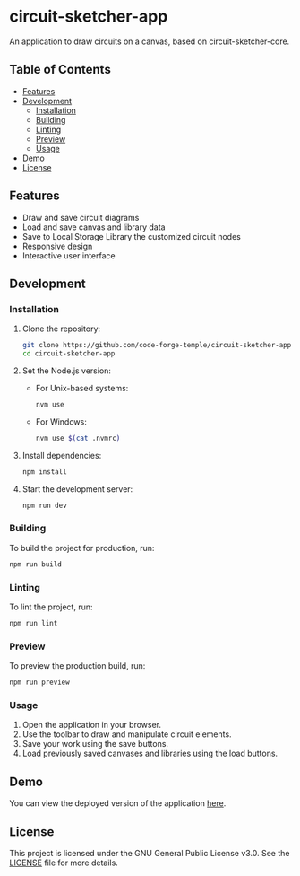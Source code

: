 # circuit-sketcher-app
An application to draw circuits on a canvas, based on circuit-sketcher-core.

## Table of Contents

- [Features](#features)
- [Development](#development)
  - [Installation](#installation)
  - [Building](#building)
  - [Linting](#linting)
  - [Preview](#preview)
  - [Usage](#usage)
- [Demo](#demo)
- [License](#license)

## Features

- Draw and save circuit diagrams
- Load and save canvas and library data
- Save to Local Storage Library the customized circuit nodes
- Responsive design
- Interactive user interface

## Development

### Installation

1. Clone the repository:
    ```sh
    git clone https://github.com/code-forge-temple/circuit-sketcher-app.git
    cd circuit-sketcher-app
    ```

2. Set the Node.js version:
    - For Unix-based systems:
        ```sh
        nvm use
        ```
    - For Windows:
        ```sh
        nvm use $(cat .nvmrc)
        ```

3. Install dependencies:
    ```sh
    npm install
    ```

4. Start the development server:
    ```sh
    npm run dev
    ```

### Building

To build the project for production, run:
```sh
npm run build
```

### Linting
To lint the project, run:
```sh
npm run lint
```

### Preview
To preview the production build, run:
```sh
npm run preview
```

### Usage

1. Open the application in your browser.
2. Use the toolbar to draw and manipulate circuit elements.
3. Save your work using the save buttons.
4. Load previously saved canvases and libraries using the load buttons.

## Demo
You can view the deployed version of the application [here](https://code-forge-temple.github.io/circuit-sketcher-app).

## License
This project is licensed under the GNU General Public License v3.0. See the [LICENSE](LICENSE) file for more details.